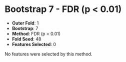 # Bootstrap 7 - FDR (p < 0.01)

- **Outer Fold**: 1
- **Bootstrap**: 7
- **Method**: FDR (p < 0.01)
- **Fold Seed**: 48
- **Features Selected**: 0

No features were selected by this method.
